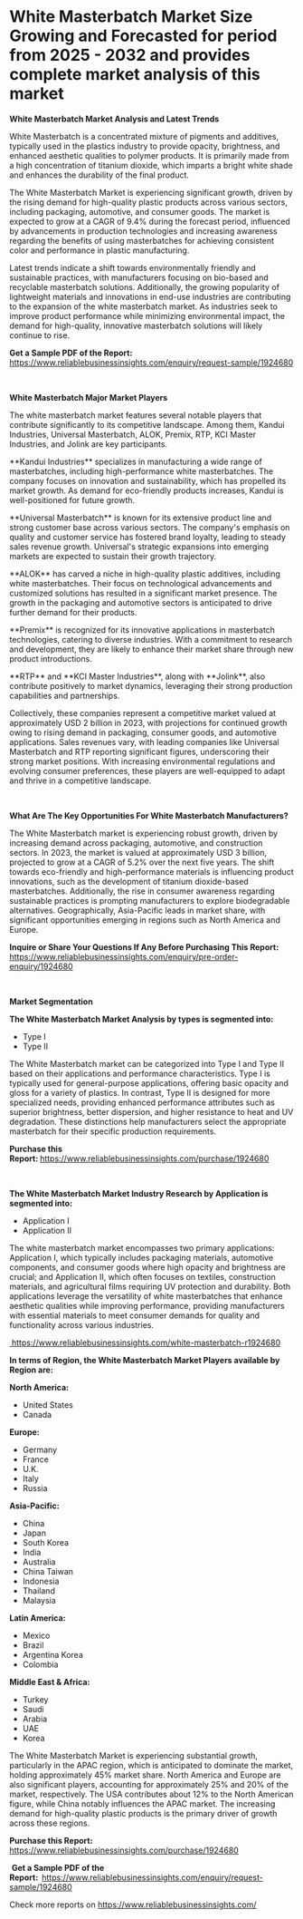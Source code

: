 <p><h1>White Masterbatch Market Size Growing and Forecasted for period from 2025 - 2032 and provides complete market analysis of this market</h1></p><p><strong>White Masterbatch Market Analysis and Latest Trends</strong></p>
<p><p>White Masterbatch is a concentrated mixture of pigments and additives, typically used in the plastics industry to provide opacity, brightness, and enhanced aesthetic qualities to polymer products. It is primarily made from a high concentration of titanium dioxide, which imparts a bright white shade and enhances the durability of the final product. </p><p>The White Masterbatch Market is experiencing significant growth, driven by the rising demand for high-quality plastic products across various sectors, including packaging, automotive, and consumer goods. The market is expected to grow at a CAGR of 9.4% during the forecast period, influenced by advancements in production technologies and increasing awareness regarding the benefits of using masterbatches for achieving consistent color and performance in plastic manufacturing.</p><p>Latest trends indicate a shift towards environmentally friendly and sustainable practices, with manufacturers focusing on bio-based and recyclable masterbatch solutions. Additionally, the growing popularity of lightweight materials and innovations in end-use industries are contributing to the expansion of the white masterbatch market. As industries seek to improve product performance while minimizing environmental impact, the demand for high-quality, innovative masterbatch solutions will likely continue to rise.</p></p>
<p><strong>Get a Sample PDF of the Report:&nbsp;</strong> <a href="https://www.reliablebusinessinsights.com/enquiry/request-sample/1924680?utm_campaign=113&utm_medium=2&utm_source=Github&utm_content=ia&utm_term=14012025&utm_id=white-masterbatch">https://www.reliablebusinessinsights.com/enquiry/request-sample/1924680</a></p>
<p>&nbsp;</p>
<p><strong>White Masterbatch Major Market Players</strong></p>
<p><p>The white masterbatch market features several notable players that contribute significantly to its competitive landscape. Among them, Kandui Industries, Universal Masterbatch, ALOK, Premix, RTP, KCI Master Industries, and Jolink are key participants.</p><p>**Kandui Industries** specializes in manufacturing a wide range of masterbatches, including high-performance white masterbatches. The company focuses on innovation and sustainability, which has propelled its market growth. As demand for eco-friendly products increases, Kandui is well-positioned for future growth.</p><p>**Universal Masterbatch** is known for its extensive product line and strong customer base across various sectors. The company's emphasis on quality and customer service has fostered brand loyalty, leading to steady sales revenue growth. Universal's strategic expansions into emerging markets are expected to sustain their growth trajectory.</p><p>**ALOK** has carved a niche in high-quality plastic additives, including white masterbatches. Their focus on technological advancements and customized solutions has resulted in a significant market presence. The growth in the packaging and automotive sectors is anticipated to drive further demand for their products.</p><p>**Premix** is recognized for its innovative applications in masterbatch technologies, catering to diverse industries. With a commitment to research and development, they are likely to enhance their market share through new product introductions.</p><p>**RTP** and **KCI Master Industries**, along with **Jolink**, also contribute positively to market dynamics, leveraging their strong production capabilities and partnerships.</p><p>Collectively, these companies represent a competitive market valued at approximately USD 2 billion in 2023, with projections for continued growth owing to rising demand in packaging, consumer goods, and automotive applications. Sales revenues vary, with leading companies like Universal Masterbatch and RTP reporting significant figures, underscoring their strong market positions. With increasing environmental regulations and evolving consumer preferences, these players are well-equipped to adapt and thrive in a competitive landscape.</p></p>
<p>&nbsp;</p>
<p><strong>What Are The Key Opportunities For White Masterbatch Manufacturers?</strong></p>
<p><p>The White Masterbatch market is experiencing robust growth, driven by increasing demand across packaging, automotive, and construction sectors. In 2023, the market is valued at approximately USD 3 billion, projected to grow at a CAGR of 5.2% over the next five years. The shift towards eco-friendly and high-performance materials is influencing product innovations, such as the development of titanium dioxide-based masterbatches. Additionally, the rise in consumer awareness regarding sustainable practices is prompting manufacturers to explore biodegradable alternatives. Geographically, Asia-Pacific leads in market share, with significant opportunities emerging in regions such as North America and Europe.</p></p>
<p><strong>Inquire or Share Your Questions If Any Before Purchasing This Report:</strong> <a href="https://www.reliablebusinessinsights.com/enquiry/pre-order-enquiry/1924680?utm_campaign=113&utm_medium=2&utm_source=Github&utm_content=ia&utm_term=14012025&utm_id=white-masterbatch">https://www.reliablebusinessinsights.com/enquiry/pre-order-enquiry/1924680</a></p>
<p>&nbsp;</p>
<p><strong>Market Segmentation</strong></p>
<p><strong>The White Masterbatch Market Analysis by types is segmented into:</strong></p>
<p><ul><li>Type I</li><li>Type II</li></ul></p>
<p><p>The White Masterbatch market can be categorized into Type I and Type II based on their applications and performance characteristics. Type I is typically used for general-purpose applications, offering basic opacity and gloss for a variety of plastics. In contrast, Type II is designed for more specialized needs, providing enhanced performance attributes such as superior brightness, better dispersion, and higher resistance to heat and UV degradation. These distinctions help manufacturers select the appropriate masterbatch for their specific production requirements.</p></p>
<p><strong>Purchase this Report:&nbsp;</strong><a href="https://www.reliablebusinessinsights.com/purchase/1924680?utm_campaign=113&utm_medium=2&utm_source=Github&utm_content=ia&utm_term=14012025&utm_id=white-masterbatch">https://www.reliablebusinessinsights.com/purchase/1924680</a></p>
<p>&nbsp;</p>
<p><strong>The White Masterbatch Market Industry Research by Application is segmented into:</strong></p>
<p><ul><li>Application I</li><li>Application II</li></ul></p>
<p><p>The white masterbatch market encompasses two primary applications: Application I, which typically includes packaging materials, automotive components, and consumer goods where high opacity and brightness are crucial; and Application II, which often focuses on textiles, construction materials, and agricultural films requiring UV protection and durability. Both applications leverage the versatility of white masterbatches that enhance aesthetic qualities while improving performance, providing manufacturers with essential materials to meet consumer demands for quality and functionality across various industries.</p></p>
<p><a href="https://www.reliablebusinessinsights.com/white-masterbatch-r1924680?utm_campaign=113&utm_medium=2&utm_source=Github&utm_content=ia&utm_term=14012025&utm_id=white-masterbatch">&nbsp;https://www.reliablebusinessinsights.com/white-masterbatch-r1924680</a></p>
<p><strong>In terms of Region, the White Masterbatch Market Players available by Region are:</strong></p>
<p>
    <p> <strong> North America: </strong>
        <ul>
            <li>United States</li>
            <li>Canada</li>
        </ul>
        </p> 
    <p> <strong> Europe: </strong>
        <ul>
            <li>Germany</li>
            <li>France</li>
            <li>U.K.</li>
            <li>Italy</li>
            <li>Russia</li>
        </ul>
        </p> 
    <p> <strong> Asia-Pacific: </strong>
        <ul>
            <li>China</li>
            <li>Japan</li>
            <li>South Korea</li>
            <li>India</li>
            <li>Australia</li>
            <li>China Taiwan</li>
            <li>Indonesia</li>
            <li>Thailand</li>
            <li>Malaysia</li>
        </ul>
        </p> 
    <p> <strong> Latin America: </strong>
        <ul>
            <li>Mexico</li>
            <li>Brazil</li>
            <li>Argentina Korea</li>
            <li>Colombia</li>
        </ul>
        </p> 
    <p> <strong> Middle East & Africa: </strong>
        <ul>
            <li>Turkey</li>
            <li>Saudi</li>
            <li>Arabia</li>
            <li>UAE</li>
            <li>Korea</li>
        </ul>
    </p>
    </p>
<p><p>The White Masterbatch Market is experiencing substantial growth, particularly in the APAC region, which is anticipated to dominate the market, holding approximately 45% market share. North America and Europe are also significant players, accounting for approximately 25% and 20% of the market, respectively. The USA contributes about 12% to the North American figure, while China notably influences the APAC market. The increasing demand for high-quality plastic products is the primary driver of growth across these regions.</p></p>
<p><strong>Purchase this Report: </strong><a href="https://www.reliablebusinessinsights.com/purchase/1924680?utm_campaign=113&utm_medium=2&utm_source=Github&utm_content=ia&utm_term=14012025&utm_id=white-masterbatch">https://www.reliablebusinessinsights.com/purchase/1924680</a></p>
<p>&nbsp;<strong>Get a Sample PDF of the Report:&nbsp;&nbsp;</strong><a href="https://www.reliablebusinessinsights.com/enquiry/request-sample/1924680?utm_campaign=113&utm_medium=2&utm_source=Github&utm_content=ia&utm_term=14012025&utm_id=white-masterbatch">https://www.reliablebusinessinsights.com/enquiry/request-sample/1924680</a></p>
<p><strong></strong></p>
<p>Check more reports on <a href="https://www.reliablebusinessinsights.com/?utm_campaign=113&utm_medium=2&utm_source=Github&utm_content=ia&utm_term=14012025&utm_id=white-masterbatch">https://www.reliablebusinessinsights.com/</a></p>